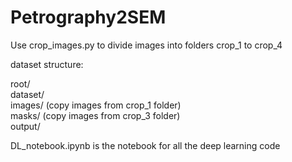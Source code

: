 # Petrography2SEM

Use crop_images.py to divide images into folders crop_1 to crop_4 <br />

dataset structure: <br />

root/ <br />
  dataset/ <br />
    images/ (copy images from crop_1 folder) <br />
    masks/ (copy images from crop_3 folder) <br />
  output/ <br />
  
  
DL_notebook.ipynb is the notebook for all the deep learning code 
